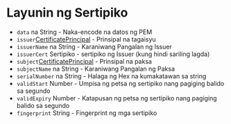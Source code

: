 # Layunin ng Sertipiko

* `data` na String - Naka-encode na datos ng PEM
* `issuer`[CertificatePrincipal](certificate-principal.md) - Prinsipal na tagaisyu
* `issuerName` na String - Karaniwang Pangalan ng Issuer
* `issuerCert` Sertipiko - sertipiko ng Issuer (kung hindi sariling lagda)
* `subject`[CertificatePrincipal](certificate-principal.md) - Prinsipal na paksa
* `subjectName` na String - Karaniwang Pangalan ng Paksa
* `serialNumber` na String - Halaga ng Hex na kumakatawan sa string
* `validStart` Number - Umpisa ng petsa ng sertipiko nang pagiging balido sa segundo
* `validExpiry` Number - Katapusan ng petsa ng sertipiko nang pagiging balido sa segundo
* `fingerprint` String - Fingerprint ng mga sertipiko